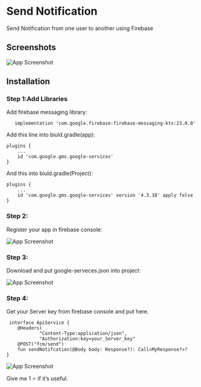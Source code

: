 
# Send Notification

Send Notification from one user to another using Firebase

## Screenshots

![App Screenshot](https://raw.githubusercontent.com/aliprogrammer7/SendNotificationApp/main/Pics/pic0.png?token=GHSAT0AAAAAABOQG72YKRQXXCCCPNWVBR5UYRLQYPQ)

## Installation

### Step 1:Add Libraries

Add firebase messaging library:

```
   implementation 'com.google.firebase:firebase-messaging-ktx:23.0.0'
```


Add this line into biuld.gradle(app):

```
plugins {
    ...
    id 'com.google.gms.google-services'
}
```

And this into biuld.gradle(Project):
```
plugins {
    ...
    id 'com.google.gms.google-services' version '4.3.10' apply false
}
```
### Step 2:
Register your app in firebase console:

![App Screenshot](https://raw.githubusercontent.com/aliprogrammer7/SendNotificationApp/main/Pics/pic3.png?token=GHSAT0AAAAAABOQG72YFG6XSWXY3366YM72YRLQ2QA)

### Step 3:
Download and put google-serveces.json into project:

![App Screenshot](https://github.com/aliprogrammer7/SendNotificationApp/blob/main/Pics/pic2.png?raw=true)

### Step 4:

Get your Server key from firebase console and put here.
```
 interface ApiService {
    @Headers(
            "Content-Type:application/json",
            "Authorization:key=your_Server_key"
    @POST("fcm/send")
    fun sendNotifcation(@Body body: Response?): Call<MyResponse?>?
}
```

![App Screenshot](https://github.com/aliprogrammer7/SendNotificationApp/blob/main/Pics/pic1.png?raw=true)


Give me 1 ⭐ if it’s useful.
